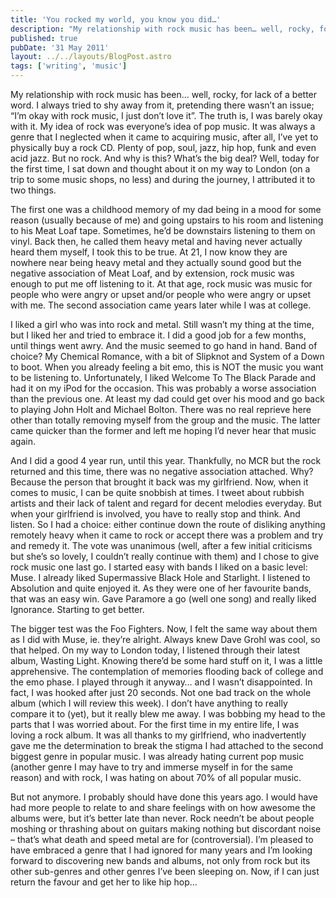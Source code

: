 ```yaml
---
title: 'You rocked my world, you know you did…'
description: "My relationship with rock music has been… well, rocky, for lack of a better word."
published: true
pubDate: '31 May 2011'
layout: ../../layouts/BlogPost.astro
tags: ['writing', 'music']
---
```


My relationship with rock music has been… well, rocky, for lack of a better word. I always tried to shy away from it, pretending there wasn’t an issue; “I’m okay with rock music, I just don’t love it”. The truth is, I was barely okay with it. My idea of rock was everyone’s idea of pop music. It was always a genre that I neglected when it came to acquiring music, after all, I’ve yet to physically buy a rock CD. Plenty of pop, soul, jazz, hip hop, funk and even acid jazz. But no rock. And why is this? What’s the big deal? Well, today for the first time, I sat down and thought about it on my way to London (on a trip to some music shops, no less) and during the journey, I attributed it to two things.

The first one was a childhood memory of my dad being in a mood for some reason (usually because of me) and going upstairs to his room and listening to his Meat Loaf tape. Sometimes, he’d be downstairs listening to them on vinyl. Back then, he called them heavy metal and having never actually heard them myself, I took this to be true. At 21, I now know they are nowhere near being heavy metal and they actually sound good but the negative association of Meat Loaf, and by extension, rock music was enough to put me off listening to it. At that age, rock music was music for people who were angry or upset and/or people who were angry or upset with me. The second association came years later while I was at college.

I liked a girl who was into rock and metal. Still wasn’t my thing at the time, but I liked her and tried to embrace it. I did a good job for a few months, until things went awry. And the music seemed to go hand in hand. Band of choice? My Chemical Romance, with a bit of Slipknot and System of a Down to boot. When you already feeling a bit emo, this is NOT the music you want to be listening to. Unfortunately, I liked Welcome To The Black Parade and had it on my iPod for the occasion. This was probably a worse association than the previous one. At least my dad could get over his mood and go back to playing John Holt and Michael Bolton. There was no real reprieve here other than totally removing myself from the group and the music. The latter came quicker than the former and left me hoping I’d never hear that music again.

And I did a good 4 year run, until this year. Thankfully, no MCR but the rock returned and this time, there was no negative association attached. Why? Because the person that brought it back was my girlfriend. Now, when it comes to music, I can be quite snobbish at times. I tweet about rubbish artists and their lack of talent and regard for decent melodies everyday. But when your girlfriend is involved, you have to really stop and think. And listen. So I had a choice: either continue down the route of disliking anything remotely heavy when it came to rock or accept there was a problem and try and remedy it. The vote was unanimous (well, after a few initial criticisms but she’s so lovely, I couldn’t really continue with them) and I chose to give rock music one last go. I started easy with bands I liked on a basic level: Muse. I already liked Supermassive Black Hole and Starlight. I listened to Absolution and quite enjoyed it. As they were one of her favourite bands, that was an easy win. Gave Paramore a go (well one song) and really liked Ignorance. Starting to get better.

The bigger test was the Foo Fighters. Now, I felt the same way about them as I did with Muse, ie. they’re alright. Always knew Dave Grohl was cool, so that helped. On my way to London today, I listened through their latest album, Wasting Light. Knowing there’d be some hard stuff on it, I was a little apprehensive. The contemplation of memories flooding back of college and the emo phase. I played through it anyway… and I wasn’t disappointed. In fact, I was hooked after just 20 seconds. Not one bad track on the whole album (which I will review this week). I don’t have anything to really compare it to (yet), but it really blew me away. I was bobbing my head to the parts that I was worried about. For the first time in my entire life, I was loving a rock album. It was all thanks to my girlfriend, who inadvertently gave me the determination to break the stigma I had attached to the second biggest genre in popular music. I was already hating current pop music (another genre I may have to try and immerse myself in for the same reason) and with rock, I was hating on about 70% of all popular music.

But not anymore. I probably should have done this years ago. I would have had more people to relate to and share feelings with on how awesome the albums were, but it’s better late than never. Rock needn’t be about people moshing or thrashing about on guitars making nothing but discordant noise – that’s what death and speed metal are for (controversial). I’m pleased to have embraced a genre that I had ignored for many years and I’m looking forward to discovering new bands and albums, not only from rock but its other sub-genres and other genres I’ve been sleeping on. Now, if I can just return the favour and get her to like hip hop…